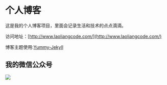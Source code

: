 # 个人博客

这是我的个人博客项目，里面会记录生活和技术的点点滴滴。


访问地址：[http://www.laoliangcode.com/](http://www.laoliangcode.com/)


博客主题使用:[Yummy-Jekyll](https://github.com/DONGChuan/Yummy-Jekyll)


## 我的微信公众号

![](http://image.laoliangcode.com/18-11-11/92175861.jpg)